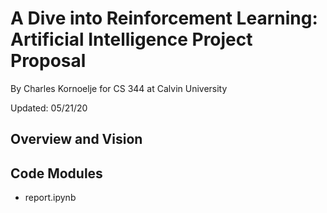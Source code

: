 # A Dive into Reinforcement Learning: Artificial Intelligence Project Proposal

By Charles Kornoelje
for CS 344 at Calvin University

Updated: 05/21/20

## Overview and Vision

## Code Modules
* report.ipynb
